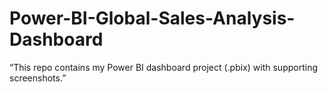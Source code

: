 # Power-BI-Global-Sales-Analysis-Dashboard
“This repo contains my Power BI dashboard project (.pbix) with supporting screenshots.”
